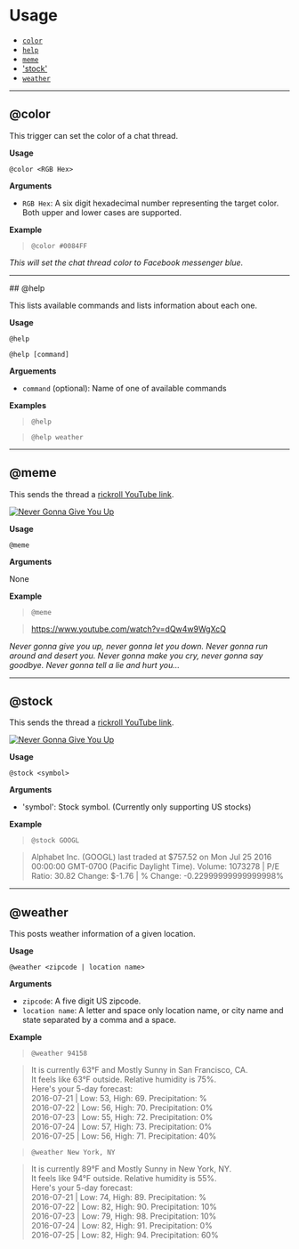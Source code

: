 # Usage
* [`color`](#color)
* [`help`](#help)
* [`meme`](#meme)
* ['stock'](#stock)
* [`weather`](#weather)

--------------------------------------------------
<a name="color"/>

## @color

This trigger can set the color of a chat thread.

__Usage__

`@color <RGB Hex>`

__Arguments__

* `RGB Hex`: A six digit hexadecimal number representing the target color. Both upper and lower cases are supported.

__Example__

>`@color #0084FF`

*This will set the chat thread color to Facebook messenger blue.*

--------------------------------------------------
<a name="help"/>
## @help

This lists available commands and lists information about each one.

__Usage__

`@help`

`@help [command]`

__Arguements__

* `command` (optional): Name of one of available commands

__Examples__

>`@help`

>`@help weather`

--------------------------------------------------
<a name="meme"/>

## @meme

This sends the thread a [rickroll YouTube link](https://www.youtube.com/watch?v=dQw4w9WgXcQ).

[![Never Gonna Give You Up](http://img.youtube.com/vi/dQw4w9WgXcQ/0.jpg)](http://www.youtube.com/watch?v=dQw4w9WgXcQ)

__Usage__

`@meme`

__Arguments__

None

__Example__

>`@meme`

>https://www.youtube.com/watch?v=dQw4w9WgXcQ


*Never gonna give you up, never gonna let you down. Never gonna run around and desert you. Never gonna make you cry, never gonna say goodbye. Never gonna tell a lie and hurt you…*

--------------------------------------------------
<a name="stock"/>

## @stock

This sends the thread a [rickroll YouTube link](https://www.youtube.com/watch?v=dQw4w9WgXcQ).

[![Never Gonna Give You Up](http://img.youtube.com/vi/dQw4w9WgXcQ/0.jpg)](http://www.youtube.com/watch?v=dQw4w9WgXcQ)

__Usage__

`@stock <symbol>`

__Arguments__

* 'symbol': Stock symbol. (Currently only supporting US stocks)

__Example__

>`@stock GOOGL`

>Alphabet Inc. (GOOGL) last traded at $757.52 on Mon Jul 25 2016 00:00:00 GMT-0700 (Pacific Daylight Time).
Volume: 1073278 | P/E Ratio: 30.82
Change: $-1.76 | % Change: -0.22999999999999998%

--------------------------------------------------
<a name="weather"/>

## @weather

This posts weather information of a given location.

__Usage__

`@weather <zipcode | location name>`

__Arguments__

* `zipcode`: A five digit US zipcode.
* `location name`: A letter and space only location name, or city name and state separated by a comma and a space.

__Example__

>`@weather 94158`

>It is currently 63°F and Mostly Sunny in San Francisco, CA.\
It feels like 63°F outside. Relative humidity is 75%.\
Here's your 5-day forecast:\
2016-07-21 | Low: 53, High: 69. Precipitation: %\
2016-07-22 | Low: 56, High: 70. Precipitation: 0%\
2016-07-23 | Low: 55, High: 72. Precipitation: 0%\
2016-07-24 | Low: 57, High: 73. Precipitation: 0%\
2016-07-25 | Low: 56, High: 71. Precipitation: 40%

>`@weather New York, NY`

>It is currently 89°F and Mostly Sunny in New York, NY.\
It feels like 94°F outside. Relative humidity is 55%.\
Here's your 5-day forecast:\
2016-07-21 | Low: 74, High: 89. Precipitation: %\
2016-07-22 | Low: 82, High: 90. Precipitation: 10%\
2016-07-23 | Low: 79, High: 98. Precipitation: 10%\
2016-07-24 | Low: 82, High: 91. Precipitation: 0%\
2016-07-25 | Low: 82, High: 94. Precipitation: 60%

